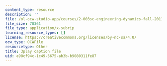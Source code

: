 ```yaml
---
content_type: resource
description: ''
file: /ol-ocw-studio-app/courses/2-003sc-engineering-dynamics-fall-2011/a98cf94c1c495675ab3bb9080311fe87_QHTJK0v404U.vtt
file_size: 70361
file_type: application/x-subrip
learning_resource_types: []
license: https://creativecommons.org/licenses/by-nc-sa/4.0/
ocw_type: OCWFile
resourcetype: Other
title: 3play caption file
uid: a98cf94c-1c49-5675-ab3b-b9080311fe87
---
```

